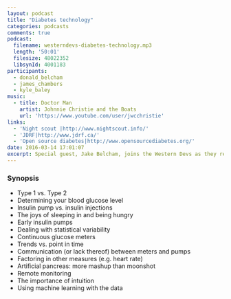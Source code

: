 ```yaml
---
layout: podcast
title: "Diabetes technology"
categories: podcasts
comments: true
podcast:
  filename: westerndevs-diabetes-technology.mp3
  length: '50:01'
  filesize: 48022352
  libsynId: 4001183
participants:
  - donald_belcham
  - james_chambers
  - kyle_baley
music:
  - title: Doctor Man
    artist: Johnnie Christie and the Boats
    url: 'https://www.youtube.com/user/jwcchristie'
links:
  - 'Night scout |http://www.nightscout.info/'
  - 'JDRF|http://www.jdrf.ca/'
  - 'Open source diabetes|http://www.opensourcediabetes.org/'
date: 2016-03-14 17:01:07
excerpt: Special guest, Jake Belcham, joins the Western Devs as they review the state of diabetes technology today.
---
```


### Synopsis

* Type 1 vs. Type 2
* Determining your blood glucose level
* Insulin pump vs. insulin injections
* The joys of sleeping in and being hungry
* Early insulin pumps
* Dealing with statistical variability
* Continuous glucose meters
* Trends vs. point in time
* Communication (or lack thereof) between meters and pumps
* Factoring in other measures (e.g. heart rate)
* Artificial pancreas: more mashup than moonshot
* Remote monitoring
* The importance of intuition
* Using machine learning with the data
